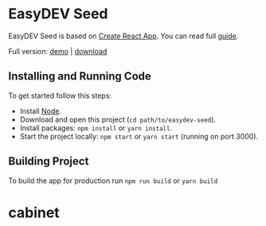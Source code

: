 # EasyDEV Seed

EasyDEV Seed is based on [Create React App](https://github.com/facebook/create-react-app). You can read full
[guide](https://github.com/facebook/create-react-app/blob/master/packages/react-scripts/template/README.md).

Full version: [demo](http://previews.aspirity.com/easydev/) | [download](https://themeforest.net/item/easypro-developer-friendly-react-bootstrap-4-admin-template/21798550)

## Installing and Running Code

To get started follow this steps:

- Install [Node](https://nodejs.org/en/).
- Download and open this project (`cd path/to/easydev-seed`).
- Install packages: `npm install` or `yarn install`.
- Start the project locally: `npm start` or `yarn start` (running on port 3000).

## Building Project

To build the app for production run `npm run build` or `yarn build`


# cabinet
